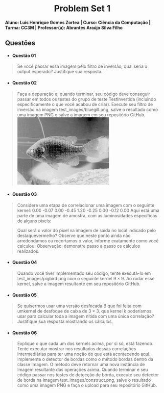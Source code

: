 <div align="center">
 
  # Problem Set 1
 
</div>

#### Aluno: Luis Henrique Gomes Zortea | Curso: Ciência da Computação | Turma: CC3M | Professor(a): Abrantes Araújo Silva Filho 

## Questões
- #### Questão 01 
> Se você passar essa imagem pelo filtro de inversão, qual seria o output esperado? Justifique sua resposta.

- #### Questão 02
> Faça a depuração e, quando terminar, seu código deve conseguir passar em todos os testes do grupo de teste TestInvertida (incluindo especificamente o que você acabou de criar). Execute seu filtro de inversão na imagem test_images/bluegill.png, salve o resultado como uma imagem PNG e salve a imagem em seu repositório GitHub.
![bluegillinvertido.png](https://github.com/LuisHZortea/uvv_lp_cc3m/blob/main/Imagens/bluegillinvertido.png)

- #### Questão 03
> Considere uma etapa de correlacionar uma imagem com o seguinte kernel:
0.00 -0.07 0.00
-0.45 1.20 -0.25
0.00 -0.12 0.00
>Aqui está uma parte de uma imagem de amostra, com as luminosidades específicas de alguns pixels:

>Qual será o valor do pixel na imagem de saída no local indicado pelo destaquevermelho? Observe que neste ponto ainda não arredondamos ou recortamos o valor, informe exatamente como você calculou. Observação: demonstre passo a passo os cálculos realizados.
- #### Questão 04
> Quando você tiver implementado seu código, tente executá-lo em test_images/pigbird.png com o seguinte kernel 9 × 9. Ao rodar esse kernel, salve a imagem resultante em seu repositório GitHub.

- #### Questão 05
> Se quisermos usar uma versão desfocada B que foi feita com umkernel de desfoque de caixa de 3 × 3, que kernel k poderíamos usar para calcular toda a imagem nítida com uma única correlação? Justifique sua resposta mostrando os cálculos.

- #### Questão 06
> Explique o que cada um dos kernels acima, por si só, está fazendo. Tente executar mostrar nos resultados dessas correlações intermediárias para ter uma noção do que está acontecendo aqui. Implemente o detector de bordas como o método bordas dentro da classe Imagem. O método deve retornar uma nova instância de Imagem resultante das operações acima. Quando terminar e seu código passar nos testes de detecção de borda, execute seu detector de borda na imagem test_images/construct.png, salve o resultado como uma imagem PNG e faça o upload para seu repositório GitHub.

